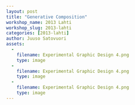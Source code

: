 ```yaml
---
layout: post
title: "Generative Composition"
workshop_name: 2013 Lahti
workshop_slug: 2013-lahti
categories: [2013-lahti]
author: Juuso Satovuori
assets:
  -
    filename: Experimental Graphic Design 4.png
    type: image
  -
    filename: Experimental Graphic Design 4.png
    type: image
  -
    filename: Experimental Graphic Design 4.png
    type: image
---
```

<br /> 
